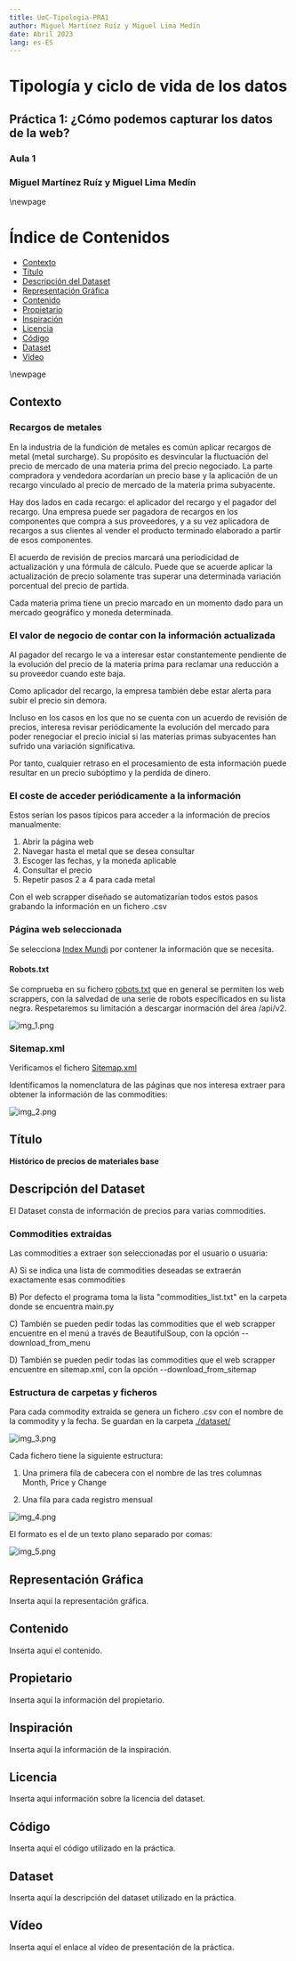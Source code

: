 ```yaml
---
title: UoC-Tipologia-PRA1
author: Miguel Martínez Ruíz y Miguel Lima Medín
date: Abril 2023
lang: es-ES
---
```


# Tipología y ciclo de vida de los datos

## Práctica 1: ¿Cómo podemos capturar los datos de la web?

### Aula 1
### Miguel Martínez Ruíz y Miguel Lima Medín

\newpage

# Índice de Contenidos

- [Contexto](#contexto)
- [Título](#título)
- [Descripción del Dataset](#descripción-del-dataset)
- [Representación Gráfica](#representación-gráfica)
- [Contenido](#contenido)
- [Propietario](#propietario)
- [Inspiración](#inspiración)
- [Licencia](#licencia)
- [Código](#código)
- [Dataset](#dataset)
- [Vídeo](#vídeo)

\newpage

## Contexto
### Recargos de metales 
En la industria de la fundición de metales es común aplicar recargos de metal (metal surcharge). Su propósito es desvincular la fluctuación del precio de mercado de una materia prima del precio negociado. La parte compradora y vendedora acordarían un precio base y la aplicación de un recargo vinculado al precio de mercado de la materia prima subyacente.

Hay dos lados en cada recargo: el aplicador del recargo y el pagador del recargo. Una empresa puede ser pagadora de recargos en los componentes que compra a sus proveedores, y a su vez aplicadora de recargos a sus clientes al vender el producto terminado elaborado a partir de esos componentes.

El acuerdo de revisión de precios marcará una periodicidad de actualización y una fórmula de cálculo. Puede que se acuerde aplicar la actualización de precio solamente tras superar una determinada variación porcentual del precio de partida.

Cada materia prima tiene un precio marcado en un momento dado para un mercado geográfico y moneda determinada.

### El valor de negocio de contar con la información actualizada
Al pagador del recargo le va a interesar estar constantemente pendiente de la evolución del precio de la materia prima para reclamar una reducción a su proveedor cuando este baja.

Como aplicador del recargo, la empresa también debe estar alerta para subir el precio sin demora.

Incluso en los casos en los que no se cuenta con un acuerdo de revisión de precios, interesa revisar periódicamente la evolución del mercado para poder renegociar el precio inicial si las materias primas subyacentes han sufrido una variación significativa.

Por tanto, cualquier retraso en el procesamiento de esta información puede resultar en un precio subóptimo y la perdida de dinero.

### El coste de acceder periódicamente a la información
Estos serían los pasos típicos para acceder a la información de precios manualmente:
1) Abrir la página web
2) Navegar hasta el metal que se desea consultar
3) Escoger las fechas, y la moneda aplicable
4) Consultar el precio
5) Repetir pasos 2 a 4 para cada metal

Con el web scrapper diseñado se automatizarían todos estos pasos grabando la información en un fichero .csv

### Página web seleccionada
Se selecciona [Index Mundi](https://www.indexmundi.com) por contener la información que se necesita.

#### Robots.txt
Se comprueba en su fichero [robots.txt](https://www.indexmundi.com/robots.txt) que en general se permiten los web scrappers, con la salvedad de una serie de robots específicados en su lista negra. Respetaremos su limitación a descargar inormación del área /api/v2.

![img_1.png](img_1.png)

### Sitemap.xml
Verificamos el fichero [Sitemap.xml](https://www.indexmundi.com/sitemap.xml)

Identificamos la nomenclatura de las páginas que nos interesa extraer para obtener la información de las commodities:

![img_2.png](img_2.png)

## Título
**Histórico de precios de materiales base**

## Descripción del Dataset
El Dataset consta de información de precios para varias commodities.

### Commodities extraidas
Las commodities a extraer son seleccionadas por el usuario o usuaria:

A) Si se indica una lista de commodities deseadas se extraerán exactamente esas commodities

B) Por defecto el programa toma la lista "commodities_list.txt" en la carpeta donde se encuentra main.py

C) También se pueden pedir todas las commodities que el web scrapper encuentre en el menú a través de BeautifulSoup, con la opción --download_from_menu

D) También se pueden pedir todas las commodities que el web scrapper encuentre en sitemap.xml, con la opción --download_from_sitemap

### Estructura de carpetas y ficheros
Para cada commodity extraida se genera un fichero .csv con el nombre de la commodity y la fecha. Se guardan en la carpeta [./dataset/](https://github.com/miguel-lima-medin/UoC-Tipologia-PRA1/tree/main/dataset)

![img_3.png](img_3.png)

Cada fichero tiene la siguiente estructura:

1) Una primera fila de cabecera con el nombre de las tres columnas Month, Price y Change

2) Una fila para cada registro mensual

![img_4.png](img_4.png)

El formato es el de un texto plano separado por comas:

![img_5.png](img_5.png)

## Representación Gráfica

Inserta aquí la representación gráfica.

## Contenido

Inserta aquí el contenido.

## Propietario

Inserta aquí la información del propietario.

## Inspiración

Inserta aquí la información de la inspiración.

## Licencia

Inserta aquí información sobre la licencia del dataset.

## Código

Inserta aquí el código utilizado en la práctica.

## Dataset

Inserta aquí la descripción del dataset utilizado en la práctica.

## Vídeo

Inserta aquí el enlace al vídeo de presentación de la práctica.
